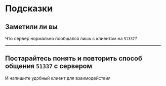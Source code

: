 # Подсказки
## Заметили ли вы
Что сервер нормально пообщался лишь с клиентом на `51337`?

---

## Постарайтесь понять и повторить способ общения `51337` с сервером
И напишите удобный клиент для взаимодействия
